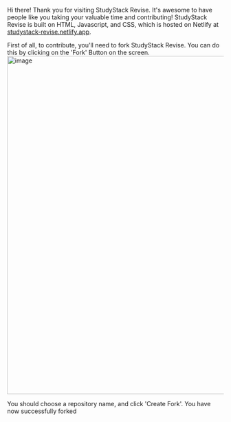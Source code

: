 Hi there! Thank you for visiting StudyStack Revise. It's awesome to have people like you taking your valuable time and contributing!
StudyStack Revise is built on HTML, Javascript, and CSS, which is hosted on Netlify at [studystack-revise.netlify.app](url).

First of all, to contribute, you'll need to fork StudyStack Revise. You can do this by clicking on the 'Fork' Button on the screen.
<img width="1440" height="787" alt="image" src="https://github.com/user-attachments/assets/e5c5f2d0-5ac4-4a16-938e-18a514609bf0" />

You should choose a repository name, and click 'Create Fork'. You have now successfully forked 
